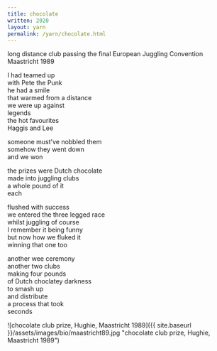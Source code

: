 ```yaml
---
title: chocolate
written: 2020
layout: yarn
permalink: /yarn/chocolate.html
---
```


<div class="poem">
long distance club passing  
the final  
European Juggling Convention  
Maastricht 1989  


I had teamed up  
with Pete the Punk  
he had a smile  
that warmed from a distance  
we were up against  
legends  
the hot favourites  
Haggis and Lee  


someone must've nobbled them  
somehow they went down  
and we won  


the prizes were Dutch chocolate  
made into juggling clubs  
a whole pound of it  
each  


flushed with success  
we entered the three legged race  
whilst juggling of course  
I remember it being funny  
but now how we fluked it  
winning that one too  


another wee ceremony  
another two clubs  
making four pounds  
of Dutch choclatey darkness  
to smash up  
and distribute  
a process that took  
seconds
</div>

![chocolate club prize, Hughie, Maastricht 1989]({{ site.baseurl }}/assets/images/bio/maastricht89.jpg "chocolate club prize, Hughie, Maastricht 1989")


